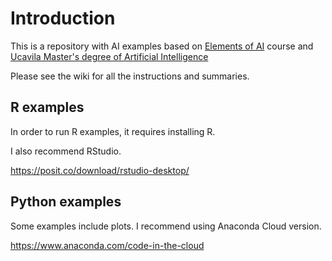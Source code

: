 # Introduction

This is a repository with AI examples based on [Elements of AI](https://www.elementsofai.com/) course and [Ucavila Master's degree of Artificial Intelligence](https://www.ucavila.es/formacion/estudios-propios/master-inteligencia-artificial/)

Please see the wiki for all the instructions and summaries.

## R examples

In order to run R examples, it requires installing R.

I also recommend RStudio.

https://posit.co/download/rstudio-desktop/

## Python examples

Some examples include plots. I recommend using Anaconda Cloud version.

https://www.anaconda.com/code-in-the-cloud
